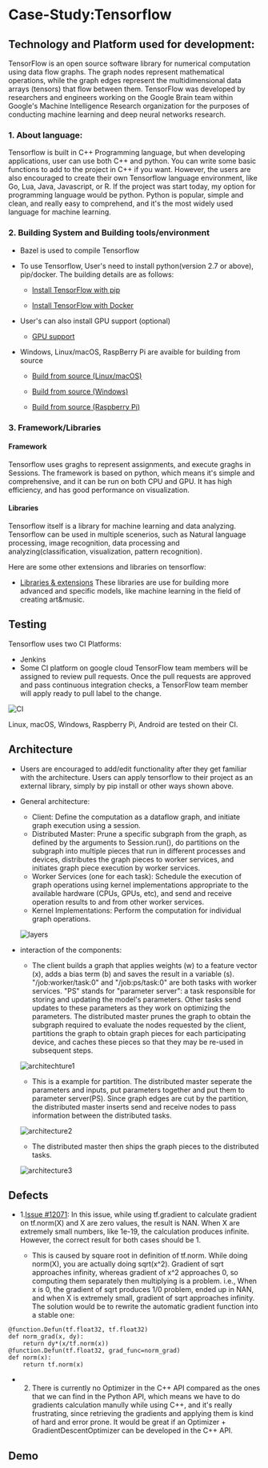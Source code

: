 # Case-Study:Tensorflow
## Technology and Platform used for development:
TensorFlow is an open source software library for numerical computation using data flow graphs. The graph nodes represent mathematical 
operations, while the graph edges represent the multidimensional data arrays (tensors) that flow between them. TensorFlow was developed 
by researchers and engineers working on the Google Brain team within Google's Machine Intelligence Research organization for the purposes 
of conducting machine learning and deep neural networks research. 

### 1. About language:
Tensorflow is built in C++ Programming language, but when developing applications, user can use both C++ and python. You can write some 
basic functions to add to the project in C++ if you want. However, the users are also encouraged to create their own Tensorflow language 
environment, like Go, Lua, Java, Javascript, or R. If the project was start today, my option for programming language would be python.
Python is popular, simple and clean, and really easy to comprehend, and it's the most widely used language for machine learning.

### 2. Building System and Building tools/environment
- Bazel is used to compile Tensorflow
- To use Tensorflow, User's need to install python(version 2.7 or above), pip/docker. The building details are as follows:

  - [Install TensorFlow with pip](https://www.tensorflow.org/install/pip)
  
  - [Install TensorFlow with Docker](https://www.tensorflow.org/install/docker)
  
- User's can also install GPU support (optional)

  - [GPU support](https://www.tensorflow.org/install/gpu)
  
- Windows, Linux/macOS, RaspBerry Pi are avaible for building from source

  - [Build from source (Linux/macOS)](https://www.tensorflow.org/install/source)
  
  - [Build from source (Windows)](https://www.tensorflow.org/install/source_windows)
  
  - [Build from source (Raspberry Pi)](https://www.tensorflow.org/install/source_rpi)
  
### 3. Framework/Libraries

#### Framework
Tensorflow uses graghs to represent assignments, and execute graghs in Sessions. The framework is based on python, which means it's simple 
and comprehensive, and it can be run on both CPU and GPU. It has high efficiency, and has good performance on visualization.

#### Libraries

Tensorflow itself is a library for machine learning and data analyzing. Tensorflow can be used in multiple scenerios, such as Natural 
language processing, image recognition, data processing and analyzing(classification, visualization, pattern recognition).

Here are some other extensions and libraries on tensorflow:
- [Libraries & extensions](https://www.tensorflow.org/resources/libraries-extensions)
These libraries are use for building more advanced and specific models, like machine learning in the field of creating art&music.

## Testing
Tensorflow uses two CI Platforms:
- Jenkins
- Some CI platform on google cloud
TensorFlow team members will be assigned to review pull requests. Once the pull requests are approved and pass continuous 
integration checks, a TensorFlow team member will apply ready to pull label to the change. 

![CI](https://github.com/ec500-software-engineering/case-study-ZhengyangTang/blob/master/case1.PNG?raw=true)

Linux, macOS, Windows, Raspberry Pi, Android are tested on their CI.

## Architecture
- Users are encouraged to add/edit functionality after they get familiar with the architecture. Users can apply tensorflow to their project as an external library, simply by pip install or other ways shown above.

- General architecture:
  - Client: Define the computation as a dataflow graph, and initiate graph execution using a session.
  - Distributed Master: Prune a specific subgraph from the graph, as defined by the arguments to Session.run(), do partitions on 
  the subgraph into multiple pieces that run in different processes and devices, distributes the graph pieces to worker services, and initiates graph piece execution by worker services.
  - Worker Services (one for each task): Schedule the execution of graph operations using kernel implementations appropriate to the available hardware (CPUs, GPUs, etc), and send and receive operation results to and from other worker services.
  - Kernel Implementations: Perform the computation for individual graph operations.
  
  ![layers](https://github.com/ec500-software-engineering/case-study-ZhengyangTang/blob/master/layers.png?raw=true)
  
- interaction of the components:
  - The client builds a graph that applies weights (w) to a feature vector (x), adds a bias term (b) and saves the result in a variable (s). "/job:worker/task:0" and "/job:ps/task:0" are both tasks with worker services. "PS" stands for "parameter server": a task responsible for storing and updating the model's parameters. Other tasks send updates to these parameters as they work on optimizing the parameters. The distributed master prunes the graph to obtain the subgraph required to evaluate the nodes requested by the client,
partitions the graph to obtain graph pieces for each participating device, and caches these pieces so that they may be re-used in subsequent steps. 
  
  ![architechture1](https://github.com/ec500-software-engineering/case-study-ZhengyangTang/blob/master/archi1.PNG?raw=true)

  - This is a example for partition. The distributed master seperate the parameters and inputs, put parameters together and put them to parameter server(PS). Since graph edges are cut by the partition, the distributed master inserts send and receive nodes to pass information between the distributed tasks. 
  
  ![architecture2](https://github.com/ec500-software-engineering/case-study-ZhengyangTang/blob/master/archi2.PNG?raw=true)

  - The distributed master then ships the graph pieces to the distributed tasks.
  
  ![architecture3](https://github.com/ec500-software-engineering/case-study-ZhengyangTang/blob/master/archi3.PNG?raw=true)
  
## Defects

- 1.[Issue #12071](https://github.com/tensorflow/tensorflow/issues/12071): In this issue, while using tf.gradient to calculate gradient
 on tf.norm(X) and X are zero values, the result is NAN. When X are extremely small numbers, like 1e-19, the calculation produces infinite. However, the correct result for both cases should be 1.
 
  - This is caused by square root in definition of tf.norm. While doing norm(X), you are actually doing sqrt(x^2). Gradient of sqrt approaches infinity, whereas gradient of x^2 approaches 0, so computing them separately then multiplying is a problem. i.e., When x is 0, the gradient of sqrt produces 1/0 problem, ended up in NAN, and when X is extremely small, gradient of sqrt approaches infinity. The solution would be to rewrite the automatic gradient function into a stable one:
  
```
@function.Defun(tf.float32, tf.float32)
def norm_grad(x, dy):
    return dy*(x/tf.norm(x))
@function.Defun(tf.float32, grad_func=norm_grad)
def norm(x):
    return tf.norm(x)
```
  
- 2. There is currently no Optimizer in the C++ API compared as the ones that we can find in the Python API, which means we have to do gradients calculation manully while using C++, and it's really frustrating, since retrieving the gradients and applying them is kind of hard and error prone. It would be great if an Optimizer + GradientDescentOptimizer can be developed in the C++ API.

## Demo
  
